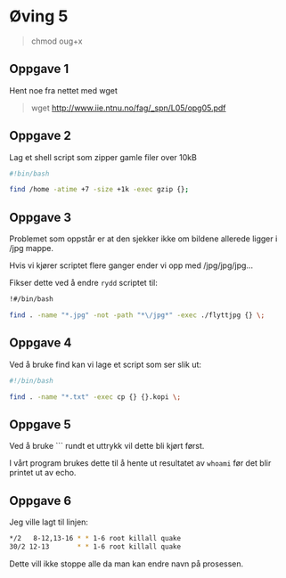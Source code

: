 # Øving 5

> chmod oug+x

## Oppgave 1

Hent noe fra nettet med wget

> wget http://www.iie.ntnu.no/fag/_spn/L05/opg05.pdf

## Oppgave 2

Lag et shell script som zipper gamle filer over 10kB

```sh
#!bin/bash

find /home -atime +7 -size +1k -exec gzip {};
``` 

## Oppgave 3

Problemet som oppstår er at den sjekker ikke om bildene allerede ligger i /jpg mappe.

Hvis vi kjører scriptet flere ganger ender vi opp med /jpg/jpg/jpg...

Fikser dette ved å endre `rydd` scriptet til:

```sh
!#/bin/bash

find . -name "*.jpg" -not -path "*\/jpg*" -exec ./flyttjpg {} \;
```

## Oppgave 4

Ved å bruke find kan vi lage et script som ser slik ut:

```sh
#!/bin/bash

find . -name "*.txt" -exec cp {} {}.kopi \;
```

## Oppgave 5

Ved å bruke `\`` rundt et uttrykk vil dette bli kjørt først.

I vårt program brukes dette til å hente ut resultatet av `whoami` før det blir printet ut av echo. 

## Oppgave 6

Jeg ville lagt til linjen:

```sh
*/2   8-12,13-16 * * 1-6 root killall quake
30/2 12-13       * * 1-6 root killall quake
```

Dette vill ikke stoppe alle da man kan endre navn på prosessen.
